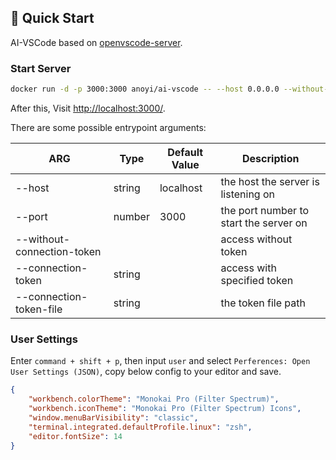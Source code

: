 ## 🚀 Quick Start

AI-VSCode based on [openvscode-server](https://github.com/gitpod-io/openvscode-server).

### Start Server

```sh
docker run -d -p 3000:3000 anoyi/ai-vscode -- --host 0.0.0.0 --without-connection-token
```

After this, Visit [http://localhost:3000/](http://localhost:3000/).

There are some possible entrypoint arguments:

| ARG                        | Type   | Default Value | Description                            |
| -------------------------- | ------ | ------------- | -------------------------------------- |
| --host                     | string | localhost     | the host the server is listening on    |
| --port                     | number | 3000          | the port number to start the server on |
| --without-connection-token |        |               | access without token                   |
| --connection-token         | string |               | access with specified token            |
| --connection-token-file    | string |               | the token file path                    |

### User Settings

Enter `command + shift + p`, then input `user` and select `Perferences: Open User Settings (JSON)`, copy below config to your editor and save.

```json
{
    "workbench.colorTheme": "Monokai Pro (Filter Spectrum)",
    "workbench.iconTheme": "Monokai Pro (Filter Spectrum) Icons",
    "window.menuBarVisibility": "classic",
    "terminal.integrated.defaultProfile.linux": "zsh",
    "editor.fontSize": 14
}
```